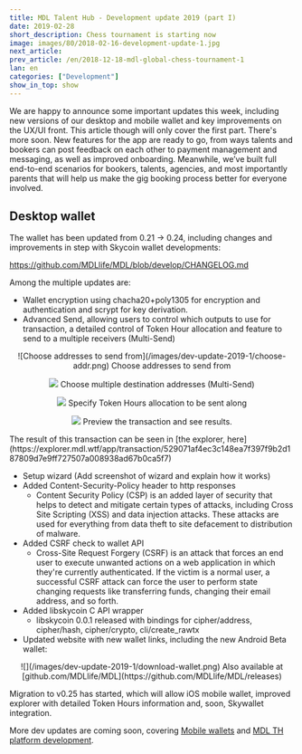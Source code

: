 ```yaml
---
title: MDL Talent Hub - Development update 2019 (part I)
date: 2019-02-28
short_description: Chess tournament is starting now
image: images/80/2018-02-16-development-update-1.jpg
next_article:
prev_article: /en/2018-12-18-mdl-global-chess-tournament-1
lan: en
categories: ["Development"]
show_in_top: show
---
```


We are happy to announce some important updates this week, including new versions of our desktop and mobile wallet and key improvements on the UX/UI front. This article though will only cover the first part. There's more soon.
New features for the app are ready to go, from ways talents and bookers can post feedback on each other to payment management and messaging, as well as improved onboarding. Meanwhile, we’ve built full end-to-end scenarios for bookers, talents, agencies, and most importantly parents that will help us make the gig booking process better for everyone involved.

## Desktop wallet
The wallet has been updated from  0.21 -> 0.24, including changes and improvements in step with Skycoin wallet developments:

https://github.com/MDLlife/MDL/blob/develop/CHANGELOG.md

Among the multiple updates are:

 - Wallet encryption using chacha20+poly1305 for encryption and authentication and scrypt for key derivation.
 - Advanced Send, allowing users to control which outputs to use for transaction, a detailed control of Token Hour allocation and feature to send to a multiple receivers (Multi-Send)

 <center>
 ![Choose addresses to send from](/images/dev-update-2019-1/choose-addr.png)
 Choose addresses to send from

 ![](/images/dev-update-2019-1/multiple-dest.png)
 Choose multiple destination addresses (Multi-Send)

 ![](/images/dev-update-2019-1/tokenhour-alloc.png)
 Specify Token Hours allocation to be sent along

 ![](/images/dev-update-2019-1/preview.png)
 Preview the transaction and see results.

 </center>
The result of this transaction can be seen in  [the explorer, here](https://explorer.mdl.wtf/app/transaction/529071af4ec3c148ea7f397f9b2d187809d7e9ff727507a008938ad67b0ca5f7)

 - Setup wizard
  (Add screenshot of wizard and explain how it works)
 - Added Content-Security-Policy header to http responses
   - Content Security Policy (CSP) is an added layer of security that helps to detect and mitigate certain types of attacks, including Cross Site Scripting (XSS) and data injection attacks. These attacks are used for everything from data theft to site defacement to distribution of malware.
 - Added CSRF check to wallet API
   - Cross-Site Request Forgery (CSRF) is an attack that forces an end user to execute unwanted actions on a web application in which they're currently authenticated.  If the victim is a normal user, a successful CSRF attack can force the user to perform state changing requests like transferring funds, changing their email address, and so forth.
 - Added libskycoin C API wrapper
   - libskycoin 0.0.1 released with bindings for cipher/address, cipher/hash, cipher/crypto, cli/create_rawtx
 - Updated website with new wallet links, including the new Android Beta wallet:

 <center>
  ![](/images/dev-update-2019-1/download-wallet.png)
  Also available at [github.com/MDLlife/MDL](https://github.com/MDLlife/MDL/releases)
 </center>

Migration to v0.25 has started, which will allow iOS mobile wallet, improved explorer with detailed Token Hours information and, soon, Skywallet integration.

More dev updates are coming soon, covering [Mobile wallets](https://play.google.com/store/apps/details?id=live.mdl.wallet) and [MDL TH platform development](https://mdl.live).
